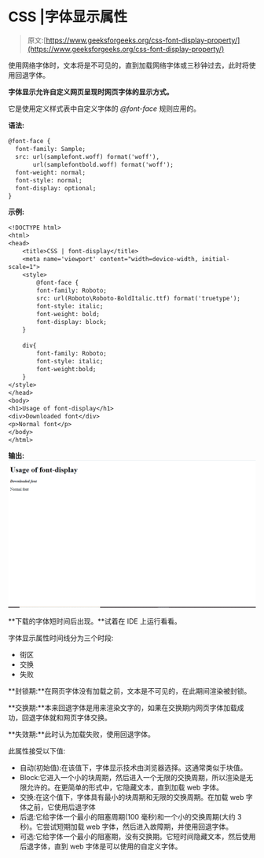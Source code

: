 # CSS |字体显示属性

> 原文:[https://www.geeksforgeeks.org/css-font-display-property/](https://www.geeksforgeeks.org/css-font-display-property/)

使用网络字体时，文本将是不可见的，直到加载网络字体或三秒钟过去，此时将使用回退字体。

**字体显示允许自定义网页呈现时网页字体的显示方式。**

它是使用定义样式表中自定义字体的 *@font-face* 规则应用的。

**语法:**

```
@font-face {
  font-family: Sample;
  src: url(samplefont.woff) format('woff'),
       url(samplefontbold.woff) format('woff');
  font-weight: normal;
  font-style: normal;
  font-display: optional;
}
```

**示例:**

```
<!DOCTYPE html>
<html>
<head>
    <title>CSS | font-display</title>
    <meta name='viewport' content="width=device-width, initial-scale=1">
    <style>
        @font-face {
        font-family: Roboto;
        src: url(Roboto\Roboto-BoldItalic.ttf) format('truetype');
        font-style: italic;
        font-weight: bold;
        font-display: block;
    }

    div{
        font-family: Roboto;
        font-style: italic;
        font-weight:bold;
    }
</style>
</head>
<body>
<h1>Usage of font-display</h1>
<div>Downloaded font</div>
<p>Normal font</p>
</body>
</html>
```

**输出:**
![](img/ba5a6fd360b9910c2c7240525b86ca0f.png)

**下载的字体短时间后出现。**试着在 IDE 上运行看看。

字体显示属性时间线分为三个时段:

*   街区
*   交换
*   失败

**封锁期:**在网页字体没有加载之前，文本是不可见的，在此期间渲染被封锁。

**交换期:**本来回退字体是用来渲染文字的，如果在交换期内网页字体加载成功，回退字体就和网页字体交换。

**失效期:**此时认为加载失败，使用回退字体。

此属性接受以下值:

*   自动(初始值):在该值下，字体显示技术由浏览器选择。这通常类似于块值。
*   Block:它进入一个小的块周期，然后进入一个无限的交换周期，所以渲染是无限允许的。在更简单的形式中，它隐藏文本，直到加载 web 字体。
*   交换:在这个值下，字体具有最小的块周期和无限的交换周期。在加载 web 字体之前，它使用后退字体
*   后退:它给字体一个最小的阻塞周期(100 毫秒)和一个小的交换周期(大约 3 秒)。它尝试短期加载 web 字体，然后进入故障期，并使用回退字体。
*   可选:它给字体一个最小的阻塞期，没有交换期。它短时间隐藏文本，然后使用后退字体，直到 web 字体是可以使用的自定义字体。